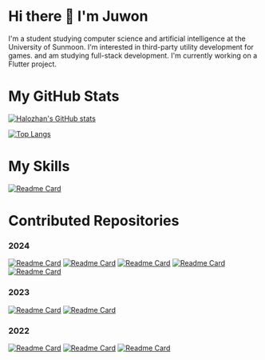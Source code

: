 # Hi there 👋 I'm Juwon
I'm a student studying computer science and artificial intelligence at the University of Sunmoon. I'm interested in third-party utility development for games.
and am studying full-stack development. I'm currently working on a Flutter project.

# My GitHub Stats
[![Halozhan's GitHub stats](https://github-readme-stats.vercel.app/api?username=Halozhan&icon_color=79FF97&show_icons=true&theme=dracula&show=reviews,discussions_started,discussions_answered,prs_merged,prs_merged_percentage)](https://github.com/anuraghazra/github-readme-stats)

[![Top Langs](https://github-readme-stats.vercel.app/api/top-langs/?username=Halozhan&layout=compact&theme=dracula)]()

# My Skills
[![Readme Card](https://github-readme-stats.vercel.app/api/pin/?username=Halozhan&repo=BaekjoonHub&theme=dracula)](https://github.com/Halozhan/BaekjoonHub)

# Contributed Repositories
### 2024
[![Readme Card](https://github-readme-stats.vercel.app/api/pin/?username=AISWProject&repo=your_ear_fits&theme=dracula)](https://github.com/AISWProject/your_ear_fits)
[![Readme Card](https://github-readme-stats.vercel.app/api/pin/?username=AISWProject&repo=danawa-crawler-python&theme=dracula)](https://github.com/AISWProject/danawa-crawler-python)
[![Readme Card](https://github-readme-stats.vercel.app/api/pin/?username=Halozhan&repo=calabiyau_dns_fixer&theme=dracula)](https://github.com/Halozhan/calabiyau_dns_fixer)
[![Readme Card](https://github-readme-stats.vercel.app/api/pin/?username=Arrangement-of-Jinn-Dolsoe&repo=teamProject_frontend&theme=dracula)](https://github.com/Arrangement-of-Jinn-Dolsoe/teamProject_frontend)
[![Readme Card](https://github-readme-stats.vercel.app/api/pin/?username=SafeWalkEscort&repo=SafeWalkEscort&theme=dracula)](https://github.com/SafeWalkEscort/SafeWalkEscort)

### 2023
[![Readme Card](https://github-readme-stats.vercel.app/api/pin/?username=Halozhan&repo=BlueJ-Greenfoot&theme=dracula)](https://github.com/Halozhan/BlueJ-Greenfoot)
[![Readme Card](https://github-readme-stats.vercel.app/api/pin/?username=Sungmo-OSS-Project&repo=txt_game_prototype&theme=dracula)](https://github.com/Sungmo-OSS-Project/txt_game_prototype)

### 2022
[![Readme Card](https://github-readme-stats.vercel.app/api/pin/?username=Halozhan&repo=UmamusumeKR-Resemara&theme=dracula)](https://github.com/Halozhan/UmamusumeKR-Resemara)
[![Readme Card](https://github-readme-stats.vercel.app/api/pin/?username=Halozhan&repo=StreamDeckOsuReplayLoader&theme=dracula)](https://github.com/Halozhan/StreamDeckOsuReplayLoader)
[![Readme Card](https://github-readme-stats.vercel.app/api/pin/?username=Halozhan&repo=osu-local-scores-rebuilder&theme=dracula)](https://github.com/Halozhan/osu-local-scores-rebuilder)